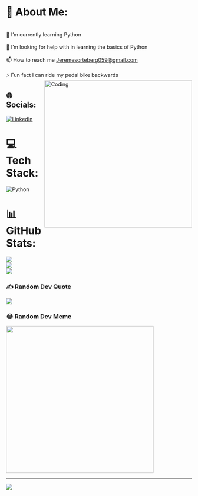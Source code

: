 # 💫 About Me:
<br>    🌱 I’m currently learning Python<br><br>    🤝 I’m looking for help with in learning the basics of Python<br><br>    📫 How to reach me Jeremesorteberg059@gmail.com<br><br>    ⚡ Fun fact I can ride my pedal bike backwards<br>
<img align ="right" alt="Coding" width="400" src="https://i.pinimg.com/originals/e4/26/70/e426702edf874b181aced1e2fa5c6cde.gif">

## 🌐 Socials:
[![LinkedIn](https://img.shields.io/badge/LinkedIn-%230077B5.svg?logo=linkedin&logoColor=white)](https://linkedin.com/in/jereme-sorteberg) 

# 💻 Tech Stack:
![Python](https://img.shields.io/badge/python-3670A0?style=for-the-badge&logo=python&logoColor=ffdd54)
# 📊 GitHub Stats:
![](https://github-readme-stats.vercel.app/api?username=NativeJim&theme=dark&hide_border=false&include_all_commits=false&count_private=false)<br/>
![](https://github-readme-streak-stats.herokuapp.com/?user=NativeJim&theme=dark&hide_border=false)<br/>
![](https://github-readme-stats.vercel.app/api/top-langs/?username=NativeJim&theme=dark&hide_border=false&include_all_commits=false&count_private=false&layout=compact)

### ✍️ Random Dev Quote
![](https://quotes-github-readme.vercel.app/api?type=horizontal&theme=tokyonight)

### 😂 Random Dev Meme
<img src='https://randommeme-five.vercel.app/' style="height: 400px;"/>

---
[![](https://visitcount.itsvg.in/api?id=NativeJim&icon=5&color=4)](https://visitcount.itsvg.in)

<!-- Proudly created with GPRM ( https://gprm.itsvg.in ) -->
